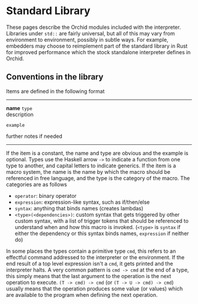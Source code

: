 # Standard Library

These pages describe the Orchid modules included with the interpreter. Libraries under `std::` are fairly universal, but all of this may vary from environment to environment, possibly in subtle ways. For example, embedders may choose to reimplement part of the standard library in Rust for improved performance which the stock standalone interpreter defines in Orchid.

## Conventions in the library

Items are defined in the following format

---

**name** `type` <br/>
description

```
example
```

further notes if needed

---

If the item is a constant, the name and type are obvious and the example is optional. Types use the Haskell arrow `->` to indicate a function from one type to another, and capital letters to indicate generics. If the item is a macro system, the name is the name by which the macro should be referenced in free language, and the type is the category of the macro. The categories are as follows

- `operator`: binary operator
- `expression`: expression-like syntax, such as if/then/else
- `syntax`: anything that binds names (creates lambdas)
- `<type>(<dependencies>)`: custom syntax that gets triggered by other custom syntax, with a list of trigger tokens that should be referenced to understand when and how this macro is invoked. (`<type>` is `syntax` if either the dependency or this syntax binds names, `expression` if neither do)

In some places the types contain a primitive type `cmd`, this refers to an effectful command addressed to the interpreter or the environment. If the end result of a top level expression isn't a `cmd`, it gets printed and the interpreter halts. A very common pattern is `cmd -> cmd` at the end of a type, this simply means that the last argument to the operation is the next operation to execute. `(T -> cmd) -> cmd` (or `(T -> U -> cmd) -> cmd`) usually means that the operation produces some value (or values) which are available to the program when defining the next operation.